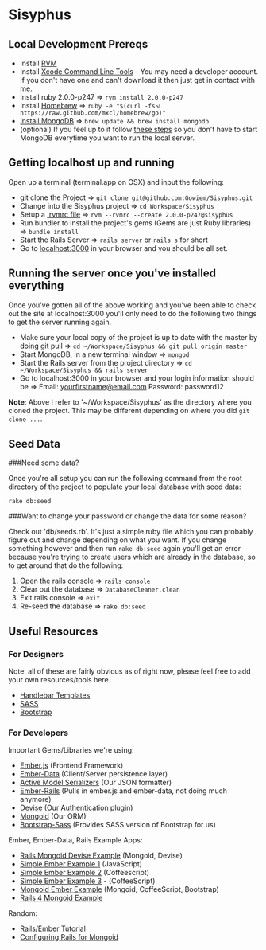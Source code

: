Sisyphus
========

## Local Development Prereqs

- Install [RVM](http://rvm.io/)
- Install [Xcode Command Line Tools](https://developer.apple.com/downloads/index.action) - You may need a developer account. If you don't have one and can't download it then just get in contact with me. 
- Install ruby 2.0.0-p247 => `rvm install 2.0.0-p247`
- Install [Homebrew](http://brew.sh/) => `ruby -e "$(curl -fsSL https://raw.github.com/mxcl/homebrew/go)"`
- [Install MongoDB](http://docs.mongodb.org/manual/installation/) => `brew update && brew install mongodb`
- (optional) If you feel up to it follow [these steps](http://stackoverflow.com/a/5601077/1159410) so you don't have to start MongoDB everytime you want to run the local server.  

## Getting localhost up and running
Open up a terminal (terminal.app on OSX) and input the following:

- git clone the Project  => `git clone git@github.com:Gowiem/Sisyphus.git`
- Change into the Sisyphus project => `cd Workspace/Sisyphus`
- Setup a [.rvmrc file](http://rvm.io/workflow/projects) => `rvm --rvmrc --create 2.0.0-p247@sisyphus`
- Run bundler to install the project's gems (Gems are just Ruby libraries) => `bundle install`
- Start the Rails Server => `rails server` or `rails s` for short
- Go to [localhost:3000](localhost:3000) in your browser and you should be all set. 

## Running the server once you've installed everything
Once you've gotten all of the above working and you've been able to check out the site at localhost:3000 you'll only need to do the following two things to get the server running again. 
- Make sure your local copy of the project is up to date with the master by doing git pull => `cd ~/Workspace/Sisyphus && git pull origin master`
- Start MongoDB, in a new terminal window => `mongod`
- Start the Rails server from the project directory => `cd ~/Workspace/Sisyphus && rails server` 
- Go to localhost:3000 in your browser and your login information should be => Email: yourfirstname@email.com Password: password12

**Note**: Above I refer to '~/Workspace/Sisyphus' as the directory where you cloned the project. This may be different depending on where you did `git clone ...`. 

## Seed Data

###Need some data?

Once you're all setup you can run the following command from the root directory of the project to populate your local database with seed data:

`rake db:seed`

###Want to change your password or change the data for some reason?

Check out 'db/seeds.rb'. It's just a simple ruby file which you can probably figure out and change depending on what you want. If you change something however and then run `rake db:seed` again you'll get an error because you're trying to create users which are already in the database, so to get around that do the following: 

1. Open the rails console => `rails console`
2. Clear out the database => `DatabaseCleaner.clean`
3. Exit rails console => `exit`
4. Re-seed the database => `rake db:seed`

## Useful Resources 

### For Designers
Note: all of these are fairly obvious as of right now, please feel free to add your own resources/tools here. 

- [Handlebar Templates](http://handlebarsjs.com/)
- [SASS](http://sass-lang.com/)
- [Bootstrap](http://getbootstrap.com/)

### For Developers

Important Gems/Libraries we're using:

- [Ember.js](https://github.com/emberjs/ember.js) (Frontend Framework)
- [Ember-Data](https://github.com/emberjs/data) (Client/Server persistence layer)
- [Active Model Serializers](https://github.com/rails-api/active_model_serializers) (Our JSON formatter)
- [Ember-Rails](https://github.com/emberjs/ember-rails) (Pulls in ember.js and ember-data, not doing much anymore)
- [Devise](https://github.com/plataformatec/devise) (Our Authentication plugin)
- [Mongoid](https://github.com/mongoid/mongoid) (Our ORM)
- [Bootstrap-Sass](https://github.com/thomas-mcdonald/bootstrap-sass) (Provides SASS version of Bootstrap for us)

Ember, Ember-Data, Rails Example Apps:


- [Rails Mongoid Devise Example](https://github.com/RailsApps/rails3-mongoid-devise) (Mongoid, Devise)
- [Simple Ember Example 1](https://github.com/dgeb/ember_data_example) (JavaScript)
- [Simple Ember Example 2](https://github.com/wulftone/rails-ember-example) (Coffeescript)
- [Simple Ember Example 3](https://github.com/bazzel/ember-sample2) - (CoffeeScript)
- [Mongoid Ember Example](https://github.com/evendis/rails-ember-mongo-bootstrap-demo) (Mongoid, CoffeeScript, Bootstrap)
- [Rails 4 Mongoid Example](https://github.com/mongoid/echo)

Random:

- [Rails/Ember Tutorial](http://www.cerebris.com/blog/2012/01/24/beginning-ember-js-on-rails-part-1/)
- [Configuring Rails for Mongoid](http://mongoid.org/en/mongoid/docs/rails.html)

